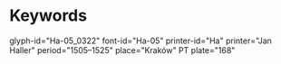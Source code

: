 # Keywords
glyph-id="Ha-05_0322"
font-id="Ha-05"
printer-id="Ha"
printer="Jan Haller"
period="1505–1525"
place="Kraków"
PT plate="168"
